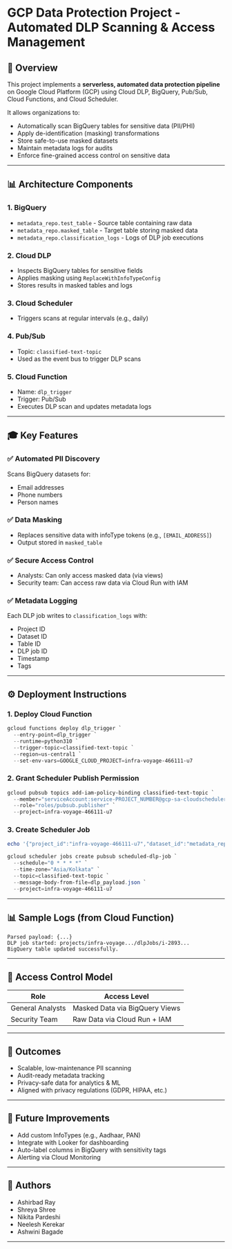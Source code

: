 # GCP Data Protection Project - Automated DLP Scanning & Access Management

## 🚀 Overview

This project implements a **serverless, automated data protection pipeline** on Google Cloud Platform (GCP) using Cloud DLP, BigQuery, Pub/Sub, Cloud Functions, and Cloud Scheduler.

It allows organizations to:

- Automatically scan BigQuery tables for sensitive data (PII/PHI)
- Apply de-identification (masking) transformations
- Store safe-to-use masked datasets
- Maintain metadata logs for audits
- Enforce fine-grained access control on sensitive data

---

## 📊 Architecture Components

### 1. **BigQuery**

- `metadata_repo.test_table` - Source table containing raw data
- `metadata_repo.masked_table` - Target table storing masked data
- `metadata_repo.classification_logs` - Logs of DLP job executions

### 2. **Cloud DLP**

- Inspects BigQuery tables for sensitive fields
- Applies masking using `ReplaceWithInfoTypeConfig`
- Stores results in masked tables and logs

### 3. **Cloud Scheduler**

- Triggers scans at regular intervals (e.g., daily)

### 4. **Pub/Sub**

- Topic: `classified-text-topic`
- Used as the event bus to trigger DLP scans

### 5. **Cloud Function**

- Name: `dlp_trigger`
- Trigger: Pub/Sub
- Executes DLP scan and updates metadata logs

---

## 🎓 Key Features

### ✅ Automated PII Discovery

Scans BigQuery datasets for:

- Email addresses
- Phone numbers
- Person names

### ✅ Data Masking

- Replaces sensitive data with infoType tokens (e.g., `[EMAIL_ADDRESS]`)
- Output stored in `masked_table`

### ✅ Secure Access Control

- Analysts: Can only access masked data (via views)
- Security team: Can access raw data via Cloud Run with IAM

### ✅ Metadata Logging

Each DLP job writes to `classification_logs` with:

- Project ID
- Dataset ID
- Table ID
- DLP job ID
- Timestamp
- Tags

---

## ⚙️ Deployment Instructions

### 1. Deploy Cloud Function

```powershell
gcloud functions deploy dlp_trigger `
  --entry-point=dlp_trigger `
  --runtime=python310 `
  --trigger-topic=classified-text-topic `
  --region=us-central1 `
  --set-env-vars=GOOGLE_CLOUD_PROJECT=infra-voyage-466111-u7
```

### 2. Grant Scheduler Publish Permission

```powershell
gcloud pubsub topics add-iam-policy-binding classified-text-topic `
  --member="serviceAccount:service-PROJECT_NUMBER@gcp-sa-cloudscheduler.iam.gserviceaccount.com" `
  --role="roles/pubsub.publisher" `
  --project=infra-voyage-466111-u7
```

### 3. Create Scheduler Job

```powershell
echo '{"project_id":"infra-voyage-466111-u7","dataset_id":"metadata_repo","table_id":"test_table","text":"Scheduled DLP Scan","tags":["pii","scheduled"]}' > dlp_payload.json

gcloud scheduler jobs create pubsub scheduled-dlp-job `
  --schedule="0 * * * *" `
  --time-zone="Asia/Kolkata" `
  --topic=classified-text-topic `
  --message-body-from-file=dlp_payload.json `
  --project=infra-voyage-466111-u7
```

---

## 📊 Sample Logs (from Cloud Function)

```
Parsed payload: {...}
DLP job started: projects/infra-voyage.../dlpJobs/i-2893...
BigQuery table updated successfully.
```

---

## 🚫 Access Control Model

| Role             | Access Level                   |
| ---------------- | ------------------------------ |
| General Analysts | Masked Data via BigQuery Views |
| Security Team    | Raw Data via Cloud Run + IAM   |

---

## 🎉 Outcomes

- Scalable, low-maintenance PII scanning
- Audit-ready metadata tracking
- Privacy-safe data for analytics & ML
- Aligned with privacy regulations (GDPR, HIPAA, etc.)

---

## 🚩 Future Improvements

- Add custom InfoTypes (e.g., Aadhaar, PAN)
- Integrate with Looker for dashboarding
- Auto-label columns in BigQuery with sensitivity tags
- Alerting via Cloud Monitoring

---

## 📄 Authors

- Ashirbad Ray
- Shreya Shree
- Nikita Pardeshi
- Neelesh Kerekar
- Ashwini Bagade

---
